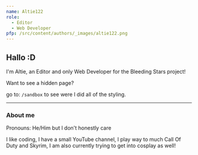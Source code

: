 ```yaml
---
name: Altie122
role:
  - Editor
  - Web Developer
pfp: /src/content/authors/_images/altie122.png
---
```

## Hallo :D

I'm Altie, an Editor and only Web Developer for the Bleeding Stars project!

Want to see a hidden page?

go to: `/sandbox` to see were I did all of the styling.

- - -

### About me

Pronouns: He/Him but I don't honestly care

I like coding, I have a small YouTube channel, I play way to much Call Of Duty and Skyrim, I am also currently trying to get into cosplay as well!
